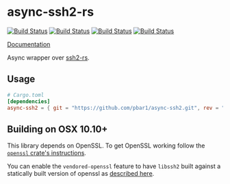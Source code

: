 # async-ssh2-rs

[![Build Status](https://travis-ci.com/pbar1/async-ssh2.svg?branch=master)](https://travis-ci.com/pbar1/async-ssh2)
[![Build Status](https://github.com/pbar1/async-ssh2/workflows/linux/badge.svg)](https://github.com/pbar1/async-ssh2/actions?workflow=linux)
[![Build Status](https://github.com/pbar1/async-ssh2/workflows/Windows/badge.svg)](https://github.com/pbar1/async-ssh2/actions?workflow=Windows)
[![Build Status](https://github.com/pbar1/async-ssh2/workflows/macOS/badge.svg)](https://github.com/pbar1/async-ssh2/actions?workflow=macOS)

[Documentation](https://docs.rs/async-ssh2)

Async wrapper over [ssh2-rs](https://github.com/alexcrichton/ssh2-rs).

## Usage

```toml
# Cargo.toml
[dependencies]
async-ssh2 = { git = "https://github.com/pbar1/async-ssh2.git", rev = "main" }
```

## Building on OSX 10.10+

This library depends on OpenSSL. To get OpenSSL working follow the
[`openssl` crate's instructions](https://github.com/sfackler/rust-openssl#macos).

You can enable the `vendored-openssl` feature
to have `libssh2` built against a statically built version of openssl as [described
here](https://docs.rs/openssl/0.10.24/openssl/#vendored).

